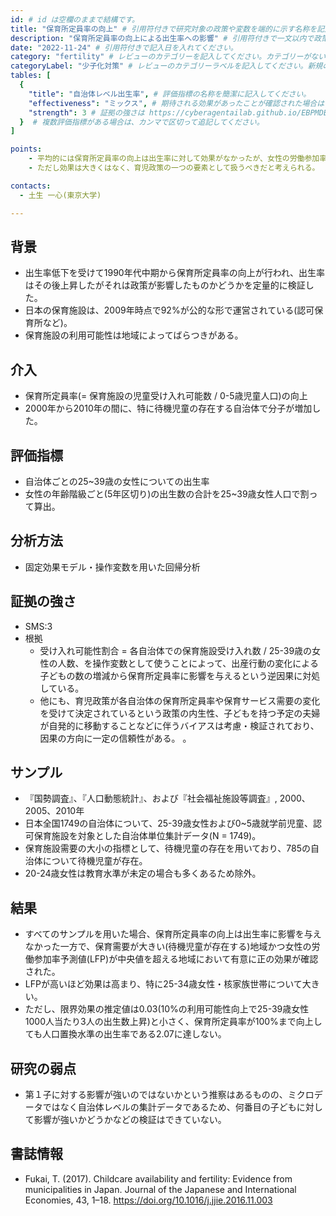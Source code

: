 ```yaml
---
id: # id は空欄のままで結構です。
title: "保育所定員率の向上" # 引用符付きで研究対象の政策や変数を端的に示す名称を記入してください。
description: "保育所定員率の向上による出生率への影響" # 引用符付きで一文以内で政策の簡単な概要を記入してください。
date: "2022-11-24" # 引用符付きで記入日を入れてください。
category: "fertility" # レビューのカテゴリーを記入してください。カテゴリーがない場合は新規で作成してください。その際、カテゴリを端的に示す英単語を選んでください。
categoryLabel: "少子化対策" # レビューのカテゴリーラベルを記入してください。新規の場合はカテゴリを端的に示す名称を選んでください。
tables: [
  {
    "title": "自治体レベル出生率", # 評価指標の名称を簡潔に記入してください。
    "effectiveness": "ミックス", # 期待される効果があったことが確認された場合は"効果あり"、期待される効果がなかったり、逆効果だったことが確認された場合は"効果なし"、状況によって効果があったりなかったりする場合は"ミックス"、検出力不足や研究の不備によって結論が出せない場合は"不明" としてください。
    "strength": 3 # 証拠の強さは https://cyberagentailab.github.io/EBPMDB/sms を参照してください。
  }  # 複数評価指標がある場合は、カンマで区切って追記してください。
]

points:
    - 平均的には保育所定員率の向上は出生率に対して効果がなかったが、女性の労働参加率の予測値(LFP)が中央値以上かつ保育サービス需要が大きい(待機児童が存在する)地域では有意に正の効果があった。
    - ただし効果は大きくはなく、育児政策の一つの要素として扱うべきだと考えられる。

contacts:
  - 土生 一心(東京大学)

---
```


## 背景 
- 出生率低下を受けて1990年代中期から保育所定員率の向上が行われ、出生率はその後上昇したがそれは政策が影響したものかどうかを定量的に検証した。
- 日本の保育施設は、2009年時点で92%が公的な形で運営されている(認可保育所など)。
- 保育施設の利用可能性は地域によってばらつきがある。

## 介入
- 保育所定員率(= 保育施設の児童受け入れ可能数 / 0-5歳児童人口)の向上
- 2000年から2010年の間に、特に待機児童の存在する自治体で分子が増加した。

## 評価指標
- 自治体ごとの25~39歳の女性についての出生率
- 女性の年齢階級ごと(5年区切り)の出生数の合計を25~39歳女性人口で割って算出。

## 分析方法
- 固定効果モデル・操作変数を用いた回帰分析

## 証拠の強さ
- SMS:3
- 根拠 
    - 受け入れ可能性割合 = 各自治体での保育施設受け入れ数 / 25-39歳の女性の人数、を操作変数として使うことによって、出産行動の変化による子どもの数の増減から保育所定員率に影響を与えるという逆因果に対処している。
    - 他にも、育児政策が各自治体の保育所定員率や保育サービス需要の変化を受けて決定されているという政策の内生性、子どもを持つ予定の夫婦が自発的に移動することなどに伴うバイアスは考慮・検証されており、因果の方向に一定の信頼性がある。
。

## サンプル
- 『国勢調査』、『人口動態統計』、および『社会福祉施設等調査』, 2000、2005、2010年
- 日本全国1749の自治体について、25-39歳女性および0~5歳就学前児童、認可保育施設を対象とした自治体単位集計データ(N = 1749)。
- 保育施設需要の大小の指標として、待機児童の存在を用いており、785の自治体について待機児童が存在。
- 20-24歳女性は教育水準が未定の場合も多くあるため除外。

## 結果
- すべてのサンプルを用いた場合、保育所定員率の向上は出生率に影響を与えなかった一方で、保育需要が大きい(待機児童が存在する)地域かつ女性の労働参加率予測値(LFP)が中央値を超える地域において有意に正の効果が確認された。
- LFPが高いほど効果は高まり、特に25-34歳女性・核家族世帯について大きい。
- ただし、限界効果の推定値は0.03(10%の利用可能性向上で25-39歳女性1000人当たり3人の出生数上昇)と小さく、保育所定員率が100%まで向上しても人口置換水準の出生率である2.07に達しない。

## 研究の弱点
- 第１子に対する影響が強いのではないかという推察はあるものの、ミクロデータではなく自治体レベルの集計データであるため、何番目の子どもに対して影響が強いかどうかなどの検証はできていない。

## 書誌情報
- Fukai, T. (2017). Childcare availability and fertility: Evidence from municipalities in Japan. Journal of the Japanese and International Economies, 43, 1–18. https://doi.org/10.1016/j.jjie.2016.11.003
